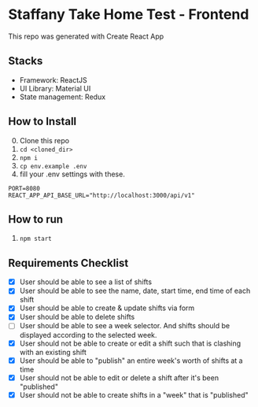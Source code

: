 # Staffany Take Home Test - Frontend

This repo was generated with Create React App

## Stacks

- Framework: ReactJS
- UI Library: Material UI
- State management: Redux

## How to Install

0. Clone this repo
1. `cd <cloned_dir>`
2. `npm i`
3. `cp env.example .env`
4. fill your .env settings with these.

```
PORT=8080
REACT_APP_API_BASE_URL="http://localhost:3000/api/v1"
```

## How to run

1. `npm start`

## Requirements Checklist

- [x] User should be able to see a list of shifts
- [x] User should be able to see the name, date, start time, end time of each shift
- [x] User should be able to create & update shifts via form
- [x] User should be able to delete shifts
- [ ] User should be able to see a week selector. And shifts should be displayed according to the selected week.
- [x] User should not be able to create or edit a shift such that is clashing with an existing shift
- [x] User should be able to "publish" an entire week's worth of shifts at a time
- [x] User should not be able to edit or delete a shift after it's been "published"
- [x] User should not be able to create shifts in a "week" that is "published"
